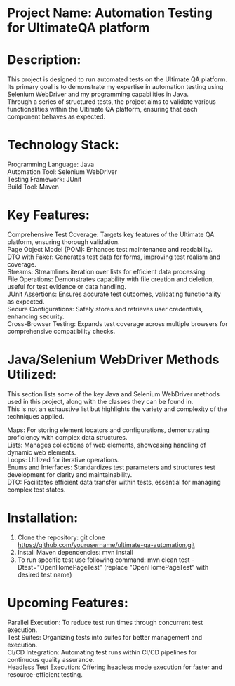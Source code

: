 # Project Name: Automation Testing for UltimateQA platform

# Description: 
This project is designed to run automated tests on the Ultimate QA platform. Its primary goal is to demonstrate my expertise in automation testing using Selenium WebDriver and my programming capabilities in Java. \
Through a series of structured tests, the project aims to validate various functionalities within the Ultimate QA platform, ensuring that each component behaves as expected.

# Technology Stack:
Programming Language: Java\
Automation Tool: Selenium WebDriver\
Testing Framework: JUnit\
Build Tool: Maven

# Key Features:
Comprehensive Test Coverage: Targets key features of the Ultimate QA platform, ensuring thorough validation.\
Page Object Model (POM): Enhances test maintenance and readability.\
DTO with Faker: Generates test data for forms, improving test realism and coverage.\
Streams: Streamlines iteration over lists for efficient data processing.\
File Operations: Demonstrates capability with file creation and deletion, useful for test evidence or data handling.\
JUnit Assertions: Ensures accurate test outcomes, validating functionality as expected.\
Secure Configurations: Safely stores and retrieves user credentials, enhancing security.\
Cross-Browser Testing: Expands test coverage across multiple browsers for comprehensive compatibility checks.

# Java/Selenium WebDriver Methods Utilized:
This section lists some of the key Java and Selenium WebDriver methods used in this project, along with the classes they can be found in. \
This is not an exhaustive list but highlights the variety and complexity of the techniques applied.

Maps: For storing element locators and configurations, demonstrating proficiency with complex data structures.\
Lists: Manages collections of web elements, showcasing handling of dynamic web elements. \
Loops: Utilized for iterative operations.\
Enums and Interfaces: Standardizes test parameters and structures test development for clarity and maintainability.\
DTO: Facilitates efficient data transfer within tests, essential for managing complex test states.

# Installation:
1. Clone the repository: git clone https://github.com/yourusername/ultimate-qa-automation.git
2. Install Maven dependencies: mvn install
3. To run specific test use following command: mvn clean test -Dtest="OpenHomePageTest" (replace "OpenHomePageTest" with desired test name)

# Upcoming Features:
Parallel Execution: To reduce test run times through concurrent test execution.\
Test Suites: Organizing tests into suites for better management and execution.\
CI/CD Integration: Automating test runs within CI/CD pipelines for continuous quality assurance.\
Headless Test Execution: Offering headless mode execution for faster and resource-efficient testing.
